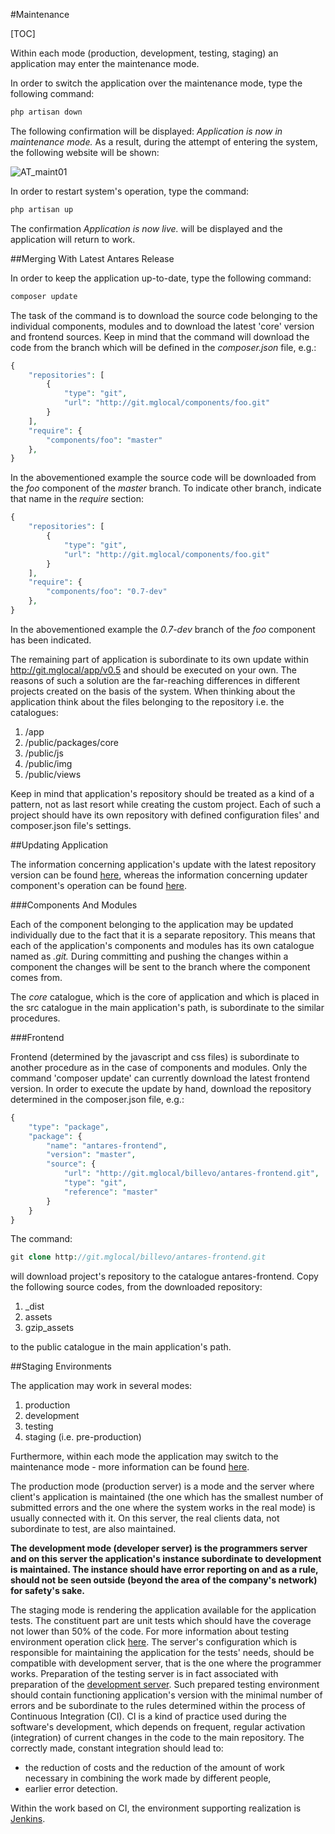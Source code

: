 #Maintenance  

[TOC]

Within each mode (production, development, testing, staging) an application may enter the maintenance mode.

In order to switch the application over the maintenance mode, type the following command:

```php
php artisan down
```

The following confirmation will be displayed: *Application is now in maintenance mode.* As a result, during the attempt of entering the system, the following website will be shown:

  ![AT_maint01](https://raw.githubusercontent.com/antaresproject/docs/master/docs/img/docs/antares_concepts/maintenance/AT_maint01.png)
  
In order to restart system's operation, type the command:

```php
php artisan up
```

The confirmation *Application is now live.* will be displayed and the application will return to work.

##Merging With Latest Antares Release  

In order to keep the application up-to-date, type the following command:

```php
composer update
```

The task of the command is to download the source code belonging to the individual components, modules and to download the latest 'core' version and frontend sources. Keep in mind that the command will download the code from the branch which will be defined in the *composer.json* file, e.g.:

```php
{
    "repositories": [
        {
            "type": "git",
            "url": "http://git.mglocal/components/foo.git"
        }
    ],
    "require": {
        "components/foo": "master"
    },   
}
```

In the abovementioned example the source code will be downloaded from the *foo* component of the *master* branch. To indicate other branch, indicate that name in the *require* section:

```php
{
    "repositories": [
        {
            "type": "git",
            "url": "http://git.mglocal/components/foo.git"
        }
    ],
    "require": {
        "components/foo": "0.7-dev"
    },   
}
```

In the abovementioned example the *0.7-dev* branch of the *foo* component has been indicated.

The remaining part of application is subordinate to its own update within http://git.mglocal/app/v0.5 and should be executed on your own. The reasons of such a solution are the far-reaching differences in different projects created on the basis of the system. When thinking about the application think about the files belonging to the repository i.e. the catalogues:

1. /app
2. /public/packages/core
3. /public/js
4. /public/img
5. /public/views

Keep in mind that application's repository should be treated as a kind of a pattern, not as last resort while creating the custom project. Each of such a project should have its own repository with defined configuration files' and composer.json file's settings.

##Updating Application  

The information concerning application's update with the latest repository version can be found [here](https://inbssoftware.atlassian.net/wiki/pages/createpage.action?spaceKey=AS&title=Merging+with+latest+Antares+release&linkCreation=true&fromPageId=21069877), whereas the information concerning updater component's operation can be found [here](https://inbssoftware.atlassian.net/wiki/display/AS/Updater).

###Components And Modules  

Each of the component belonging to the application may be updated individually due to the fact that it is a separate repository. This means that each of the application's components and modules has its own catalogue named as *.git.* During committing and pushing the changes within a component the changes will be sent to the branch where the component comes from.

The *core* catalogue, which is the core of application and which is placed in the src catalogue in the main application's path, is subordinate to the similar procedures.

###Frontend  

Frontend (determined by the javascript and css files) is subordinate to another procedure as in the case of components and modules. Only the command 'composer update' can currently download the latest frontend version. In order to execute the update by hand, download the repository determined in the composer.json file, e.g.:

```php
{
    "type": "package",
    "package": {
        "name": "antares-frontend",
        "version": "master",
        "source": {
            "url": "http://git.mglocal/billevo/antares-frontend.git",
            "type": "git",
            "reference": "master"
        }
    }
}
```

The command:

```php
git clone http://git.mglocal/billevo/antares-frontend.git
```

will download project's repository to the catalogue antares-frontend. Copy the following source codes, from the downloaded repository:

1. _dist
2. assets
3. gzip_assets

to the public catalogue in the main application's path.

##Staging Environments  

The application may work in several modes:

1. production
2. development
3. testing
4. staging (i.e. pre-production)

Furthermore, within each mode the application may switch to the maintenance mode - more information can be found [here](https://inbssoftware.atlassian.net/wiki/display/AS/Maintenance).

The production mode (production server) is a mode and the server where client's application is maintained (the one which has the smallest number of submitted errors and the one where the system works in the real mode) is usually connected with it. On this server, the real clients data, not subordinate to test, are also maintained.

**The development mode (developer server) is the programmers server and on this server the application's instance subordinate to development is maintained. The instance should have error reporting on and as a rule, should not be seen outside (beyond the area of the company's network) for safety's sake.**

The staging mode is rendering the application available for the application tests. The constituent part are unit tests which should have the coverage not lower than 50% of the code. For more information about  testing environment operation click [here](https://inbssoftware.atlassian.net/wiki/display/AS/Test+benchmark). The server's configuration which is responsible for maintaining the application for the tests' needs, should be compatible with development server, that is the one where the programmer works. Preparation of the testing server is in fact associated with preparation of the [development server](https://inbssoftware.atlassian.net/wiki/display/AS/Installation). Such prepared testing environment should contain functioning application's version with the minimal number of errors and be subordinate to the rules determined within the process of Continuous Integration (CI). CI is a kind of practice used during the software's development, which depends on frequent, regular activation (integration) of current changes in the code to the main repository. The correctly made, constant integration should lead to:

* the reduction of costs and the reduction of the amount of work necessary in combining the work made by different people,
* earlier error detection.

Within the work based on CI, the environment supporting realization is [Jenkins](https://inbssoftware.atlassian.net/wiki/display/MAN/How+to+install+Jenkins).
